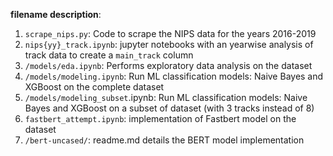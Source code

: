 **filename description**:

1. `scrape_nips.py`: Code to scrape the NIPS data for the years 2016-2019
2. `nips{yy}_track.ipynb`: jupyter notebooks with an yearwise analysis of track data to create a `main_track` column
3. `/models/eda.ipynb`: Performs exploratory data analysis on the dataset
4. `/models/modeling.ipynb`: Run ML classification models: Naive Bayes and XGBoost on the complete dataset
5. `/models/modeling_subset`.ipynb: Run ML classification models: Naive Bayes and XGBoost on a subset of dataset (with 3 tracks instead of 8)
6. `fastbert_attempt.ipynb`: implementation of Fastbert model on the dataset
7. `/bert-uncased/`: readme.md details the BERT model implementation
